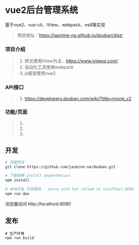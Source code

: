 
# vue2后台管理系统
基于vue2、vue-cli、iView、webpack、es6等实现
>预览地址：https://jasmine-na.github.io/douban/dist/
### **项目介绍**
>1. 样式使用iView为主，https://www.iviewui.com/
>2. 自动化工具使用webpack
>3. js框架使用vue2

### **API接口**
>1. https://developers.douban.com/wiki/?title=movie_v2

### **功能/页面**
>1. 
>2. 
>3. 
## 开发

``` bash
# 克隆项目
git clone https://github.com/jasmine-na/douban.git

# 下载依赖 install dependencies
npm install

# 本地开发 开启服务   serve with hot reload at localhost:8080
npm run dev
```
浏览器访问 http://localhost:8080
## 发布
```
# 生产环境
npm run build
```
